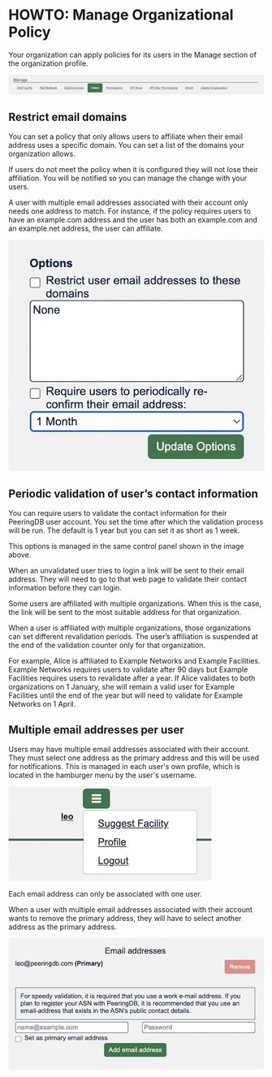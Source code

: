 # HOWTO: Manage Organizational Policy

Your organization can apply policies for its users in the Manage section of the organization profile. 

![User Management Tab](images/organization_users_tab.png)

## Restrict email domains

You can set a policy that only allows users to affiliate when their email address uses a specific domain. You can set a list of the domains your organization allows. 

If users do not meet the policy when it is configured they will not lose their affiliation. You will be notified so you can manage the change with your users.

A user with multiple email addresses associated with their account only needs one address to match. For instance, if the policy requires users to have an example.com address and the user has both an example.com and an example.net address, the user can affiliate.

![Email Domain & User Revalidation Control](images/domain+revalidation_control.png)

## Periodic validation of user’s contact information

You can require users to validate the contact information for their PeeringDB user account. You set the time after which the validation process will be run. The default is 1 year but you can set it as short as 1 week.

This options is managed in the same control panel shown in the image above.

When an unvalidated user tries to login a link will be sent to their email address. They will need to go to that web page to validate their contact information before they can login.

Some users are affiliated with multiple organizations. When this is the case, the link will be sent to the most suitable address for that organization.

When a user is affiliated with multiple organizations, those organizations can set different revalidation periods. The user’s affiliation is suspended at the end of the validation counter only for that organization.

For example, Alice is affiliated to Example Networks and Example Facilities. Example Networks requires users to validate after 90 days but Example Facilities requires users to revalidate after a year. If Alice validates to both organizations on 1 January, she will remain a valid user for Example Facilities until the end of the year but will need to validate for Example Networks on 1 April.

## Multiple email addresses per user

Users may have multiple email addresses associated with their account. They must select one address as the primary address and this will be used for notifications. This is managed in each user's own profile, which is located in the hamburger menu by the user's username.

![Location of user profile menu](images/hamburger_menu.png)

Each email address can only be associated with one user.

When a user with multiple email addresses associated with their account wants to remove the primary address, they will have to select another address as the primary address.

![Control Panel to Add Additional Email Addresses](images/add_email_control_panel.png)
